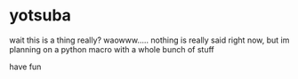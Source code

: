 # yotsuba
wait this is a thing really? waowww.....
nothing is really said right now, but im planning on a python macro with a whole bunch of stuff

have fun
